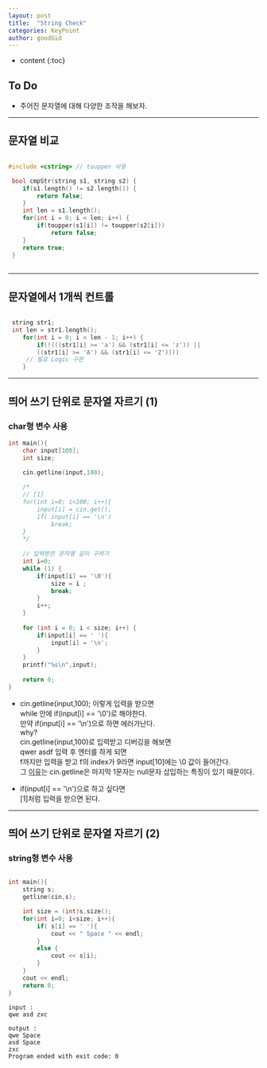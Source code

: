 ```yaml
---
layout: post
title:  "String Check"
categories: KeyPoint
author: goodGid
---
```

* content
{:toc}


## To Do

* 주어진 문자열에 대해 다양한 조작을 해보자.











---




## 문자열 비교

``` cpp

#include <cstring> // toupper 사용

 bool cmpStr(string s1, string s2) {
    if(s1.length() != s2.length()) {
        return false;
    }
    int len = s1.length();
    for(int i = 0; i < len; i++) {
        if(toupper(s1[i]) != toupper(s2[i]))
            return false;
    }
    return true;
 }
 
```

---

## 문자열에서 1개씩 컨트롤

``` cpp

 string str1;
 int len = str1.length();
    for(int i = 0; i < len - 1; i++) {
        if(!(((str1[i] >= 'a') && (str1[i] <= 'z')) || 
	    ((str1[i] >= 'A') && (str1[i] <= 'Z'))))
	 // 필요 Logic 구현
	}

```

---

## 띄어 쓰기 단위로 문자열 자르기 (1)

### **char**형 변수 사용 

``` cpp
int main(){
    char input[100];
    int size;
    
    cin.getline(input,100);

    /*
    // [1]
    for(int i=0; i<100; i++){
        input[i] = cin.get();
        if( input[i] == '\n')
            break;
    }
    */
    
    // 입력받은 문자열 길이 구하기
    int i=0;
    while (1) {
        if(input[i] == '\0'){
            size = i ;
            break;
        }
        i++;
    }
    
    for (int i = 0; i < size; i++) {
        if(input[i] == ' '){
            input[i] = '\n';
        }
    }
    printf("%s\n",input);
    
    return 0;
}
```


* cin.getline(input,100); 이렇게 입력을 받으면 <br> while 안에 if(input[i] == '\0')로 해야한다. <br> 만약 if(input[i] == '\n')으로 하면 에러가난다. <br> why? <br> cin.getline(input,100)로 입력받고 디버깅을 해보면 <br> qwer asdf 입력 후 엔터를 하게 되면 <br> f까지만 입력을 받고 f의 index가 9라면 input[10]에는 \0 값이 들어간다. <br> 그 [이유]({{site.url}}/String-Input(1)/#cin.getline())는 cin.getline은 마지막 1문자는 null문자 삽입하는 특징이 있기 때문이다.

* if(input[i] == '\n')으로 하고 싶다면 <br> [1]처럼 입력을 받으면 된다.



---

##  띄어 쓰기 단위로 문자열 자르기 (2)

### **string**형 변수 사용 

``` cpp

int main(){
    string s;
    getline(cin,s);

    int size = (int)s.size();
    for(int i=0; i<size; i++){
        if( s[i] == ' '){
            cout << " Space " << endl;
        }
        else {
            cout << s[i];
        }
    }
    cout << endl;
    return 0;
}

```

```
input :
qwe asd zxc

output :
qwe Space 
asd Space 
zxc
Program ended with exit code: 0
```


